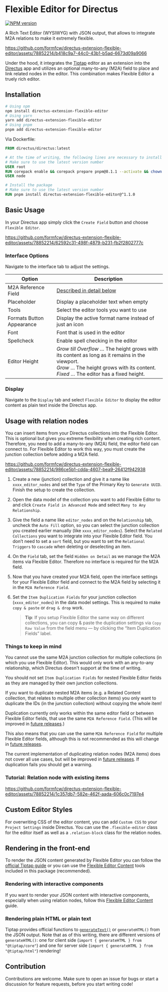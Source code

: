 # Flexible Editor for Directus

[![NPM version](https://img.shields.io/npm/v/directus-extension-flexible-editor)](https://www.npmjs.com/package/directus-extension-flexible-editor)

<!-- NOTE: [extension-description] Sync description with GitHub, custom-messages.ts and package.json -->

A Rich Text Editor (WYSIWYG) with JSON output, that allows to integrate M2A relations to make it extremely flexible.

https://github.com/formfcw/directus-extension-flexible-editor/assets/78852214/b418c9a7-44c0-43b1-b5ad-6673d09a9066

Under the hood, it integrates the [Tiptap](https://github.com/ueberdosis/tiptap) editor as an extension into the [Directus](https://github.com/directus/directus) app and utilizes an optional many-to-any (M2A) field to place and link related nodes in the editor. This combination makes Flexible Editor a truely rich editor.

## Installation

```sh
# Using npm
npm install directus-extension-flexible-editor
# Using yarn
yarn add directus-extension-flexible-editor
# Using pnpm
pnpm add directus-extension-flexible-editor
```

Via Dockerfile:

```Dockerfile
FROM directus/directus:latest

# At the time of writing, the following lines are necessary to install an extension
# Make sure to use the latest version number
USER root
RUN corepack enable && corepack prepare pnpm@8.1.1 --activate && chown node:node /directus
USER node

# Install the package
# Make sure to use the latest version number
RUN pnpm install directus-extension-flexible-editor@^1.1.0
```

## Basic Usage

In your Directus app simply click the `Create Field` button and choose `Flexible Editor`.

https://github.com/formfcw/directus-extension-flexible-editor/assets/78852214/62592c31-498f-4879-b231-fb2f2802777c

### Interface Options

Navigate to the interface tab to adjust the settings.

| Option                    | Description                                                                                                                                                                                |
| ------------------------- | ------------------------------------------------------------------------------------------------------------------------------------------------------------------------------------------ |
| M2A Reference Field       | [Described in detail below](#usage-with-relation-nodes)                                                                                                                                    |
| Placeholder               | Display a placeholder text when empty                                                                                                                                                      |
| Tools                     | Select the editor tools you want to use                                                                                                                                                    |
| Formats Button Appearance | Display the active format name instead of just an icon                                                                                                                                     |
| Font                      | Font that is used in the editor                                                                                                                                                            |
| Spellcheck                | Enable spell checking in the editor                                                                                                                                                        |
| Editor Height             | _Grow till Overflow_ … The height grows with its content as long as it remains in the viewport.<br>_Grow_ … The height grows with its content.<br>_Fixed_ … The editor has a fixed height. |

### Display

Navigate to the `Display` tab and select `Flexible Editor` to display the editor content as plain text inside the Directus app.

## Usage with relation nodes

<!-- Sync heading with link above `#usage-with-relation-nodes` -->

You can insert items from your Directus collections into the Flexible Editor. This is optional but gives you extreme flexibility when creating rich content. Therefore, you need to add a many-to-any (M2A) field, the editor field can connect to. For Flexible Editor to work this way, you must create the junction collection before adding a M2A field.

https://github.com/formfcw/directus-extension-flexible-editor/assets/78852214/986ce5b1-cdda-4607-bea9-26412f942938

1. Create a new (junction) collection and give it a name like `xxxx_editor_nodes` and set the `Type` of the Primary Key to `Generate UUID`. Finish the setup to create the collection.

2. Open the data model of the collection you want to add Flexible Editor to and click `Create Field in Advanced Mode` and select `Many to Any Relationship`.

3. Give the field a name like `editor_nodes` and on the `Relationship` tab, uncheck the `Auto Fill` option, so you can select the junction collection you created earlier manually (like `xxxx_editor_nodes`). Select the `Related Collections` you want to integrate into your Flexible Editor field. You don’t need to set a `sort` field, but you want to set the `Relational Triggers` to `cascade` when deleting or deselecting an item.

4. On the `Field` tab, set the field `Hidden on Detail` as we manage the M2A items via Flexible Editor. Therefore no interface is required for the M2A field.

5. Now that you have created your M2A field, open the interface settings for your Flexible Editor field and connect to the M2A field by selecting it in the `M2A Reference Field`.

6. Set the `Item Duplication Fields` for your junction collection (`xxxx_editor_nodes`) in the data model settings. This is required to make `copy & paste` or `drag & drop` work.

    > **Tip**: If you setup Flexible Editor the same way on different collections, you can copy & paste the duplication settings via `Copy Raw Value` from the field menu — by clicking the “Item Duplication Fields” label.

### Things to keep in mind

You cannot use the same M2A junction collection for multiple collections (in which you use Flexible Editor). This would only work with an any-to-any relationship, which Directus doesn't support at the time of writing.

You should not set `Item Duplication Fields` for nested Flexible Editor fields as they are managed by their own junction collections.

If you want to duplicate nested M2A items (e.g. a Related Content collection, that relates to multiple other collection items) you only want to duplicate the IDs (in the junction collection) without copying the whole item!

<!-- TODO: [Stage 2][docs] Duplication -->

Duplication currently only works within the same editor field or between Flexible Editor fields, that use the same `M2A Reference Field`. (This will be improved in [future releases](https://github.com/formfcw/directus-extension-flexible-editor/discussions/categories/feature-request).)

This also means that you can use the same `M2A Reference Field` for multiple Flexible Editor fields, although this is not recommended as this will change in [future releases](https://github.com/formfcw/directus-extension-flexible-editor/discussions/categories/feature-request).

The current implementation of duplicating relation nodes (M2A items) does not cover all use cases, but will be improved in [future releases](https://github.com/formfcw/directus-extension-flexible-editor/discussions/categories/feature-request). If duplication fails you should get a warning.

### Tutorial: Relation node with existing items

https://github.com/formfcw/directus-extension-flexible-editor/assets/78852214/1c357db7-582e-462f-aada-606c0c7197e4

## Custom Editor Styles

For overwriting CSS of the editor content, you can add `Custom CSS` to your `Project Settings` inside Directus. You can use the `.flexible-editor` class for the editor itself as well as a `.relation-block` class for the relation nodes.

## Rendering in the front-end

To render the JSON content generated by Flexible Editor you can follow the [official Tiptap guide](https://tiptap.dev/guide/output#option-2-generate-html-from-prosemirror-json) or you can use the [Flexible Editor Content](./content) tools included in this package (recommended).

### Rendering with interactive components

If you want to render your JSON content with interactive components, especially when using relation nodes, follow this [Flexible Editor Content](./content/README.md) guide.

### Rendering plain HTML or plain text

Tiptap provides official functions to [`generateText()`](https://github.com/ueberdosis/tiptap/pull/1875) or `generateHTML()` from the JSON output. Note that as of this writing, there are different versions of `generateHTML()`: one for client side (`import { generateHTML } from "@tiptap/core"`) and one for server side (`import { generateHTML } from "@tiptap/html"`) rendering!

## Contribution

Contributions are welcome. Make sure to open an issue for bugs or start a discussion for feature requests, before you start writing code!
